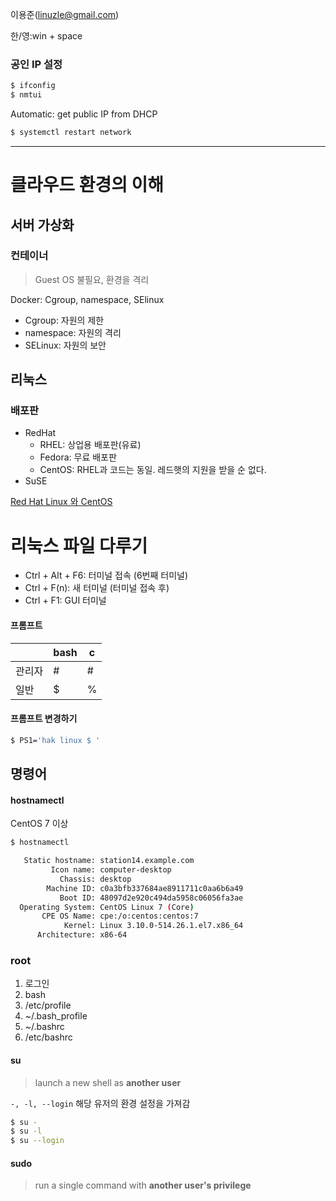 
이용준(linuzle@gmail.com)

한/영:win + space

### 공인 IP 설정

```bash
$ ifconfig
$ nmtui
```

Automatic: get public IP from DHCP

```bash
$ systemctl restart network
```
---

# 클라우드 환경의 이해
## 서버 가상화

### 컨테이너
> Guest OS 불필요, 환경을 격리


Docker: Cgroup, namespace, SElinux

- Cgroup: 자원의 제한
- namespace: 자원의 격리
- SELinux: 자원의 보안

## 리눅스
### 배포판
- RedHat
	- RHEL: 상업용 배포판(유료)
	- Fedora: 무료 배포판
	- CentOS: RHEL과 코드는 동일. 레드햇의 지원을 받을 순 없다.
- SuSE

[Red Hat Linux 와 CentOS](https://www.lesstif.com/pages/viewpage.action?pageId=20775405)

# 리눅스 파일 다루기
- Ctrl + Alt + F6: 터미널 접속 (6번째 터미널)
- Ctrl + F(n): 새 터미널 (터미널 접속 후)
- Ctrl + F1: GUI 터미널

#### 프롬프트
|| bash| c |
|--|--|--
|관리자|#|#|
|일반|$|%|

#### 프롬프트 변경하기
```bash
$ PS1='hak linux $ '
```

## 명령어

#### hostnamectl
CentOS 7 이상
```bash
$ hostnamectl

   Static hostname: station14.example.com
         Icon name: computer-desktop
           Chassis: desktop
        Machine ID: c0a3bfb337684ae8911711c0aa6b6a49
           Boot ID: 48097d2e920c494da5958c06056fa3ae
  Operating System: CentOS Linux 7 (Core)
       CPE OS Name: cpe:/o:centos:centos:7
            Kernel: Linux 3.10.0-514.26.1.el7.x86_64
      Architecture: x86-64
```
### root

1. 로그인
2. bash
3. /etc/profile
4. ~/.bash_profile
5. ~/.bashrc
6. /etc/bashrc


#### su
> launch a new shell as **another user**

`-, -l, --login` 해당 유저의 환경 설정을 가져감

```bash
$ su -
$ su -l
$ su --login
```

#### sudo 
> run a single command with **another user's privilege**
<!--stackedit_data:
eyJoaXN0b3J5IjpbMTE3MDMxNjYxMywtNDQ2NTQ0MTE4LC0yMD
EwMTY3NTMyLDkyNDUxNjU3NCwxNTg0NDY5MzY0XX0=
-->